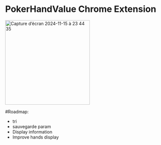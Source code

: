 # PokerHandValue Chrome Extension
<img width="272" alt="Capture d’écran 2024-11-15 à 23 44 35" src="https://github.com/user-attachments/assets/7a39f812-42fa-4166-b3b8-8ef8d4c55d15">

#Roadmap:
- tri
- sauvegarde param
- Display information
- Improve hands display
